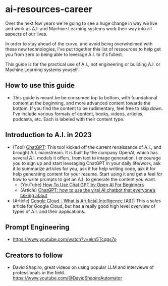 # ai-resources-career
Over the next few years we're going to see a huge change in way we live and work as A.I. and Machine Learning systems work their way into all aspects of our lives.

In order to stay ahead of the curve, and avoid being overwhelmed with these new technologies, I've put together this list of ressources to help get you from zero to being able to leverage A.I. to it's fullest.

This guide is for the practical use of A.I., not engineering or building A.I. or Machine Learning systems youself. 

## How to use this guide
- This guide is meant be be consumed top to bottom, with foundational content at the beginning, and more advanced content towards the bottom. If you find the content to be rudimentary, feel free to skip down. I've include various formats of content, books, videos, articles, podcasts, etc. Each is labeled with their content type.

## Introduction to A.I. in 2023
* (Tool) [ChatGPT](https://openai.com/blog/chatgpt/): This tool kicked off the current renaissance of A.I., and brought A.I. mainstream. It is built by the company OpenAI, which has several A.I. models it offers, from text to image generation. I encourage you to sign up and start leveraging ChatGPT in your daily life/work, ask it to summarize articles for you, ask it for help writing code, ask it for help generating content for your resume. Start using it and get a feel for how to write prompts to get an A.I. to generate the content you want.
  * (YouTube) [How To Use Chat GPT by Open AI For Beginners](https://youtu.be/AXn2XVLf7d0)
  * (Article) [ChatGPT: how to use the viral AI chatbot that everyone’s talking about](https://www.digitaltrends.com/computing/how-to-use-openai-chatgpt-text-generation-chatbot/)
* (Article) [Google Cloud - What is Artificial Intelligence (AI)?](https://cloud.google.com/learn/what-is-artificial-intelligence): This a sales article for Google Cloud, but has a really good high level overview of types of A.I. and their applications.

## Prompt Engineering
- https://www.youtube.com/watch?v=ekn5Tcqgs7o

## Creators to follow
- David Shapiro, great videos on using popular LLM and interviews of professionals in the field. https://www.youtube.com/@DavidShapiroAutomator
